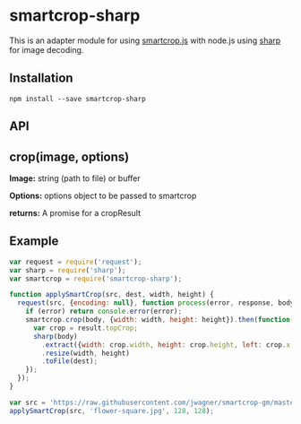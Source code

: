 # smartcrop-sharp

This is an adapter module for using [smartcrop.js](https://github.com/jwagner/smartcrop.js)
with node.js using [sharp](https://github.com/lovell/sharp) for image decoding.

## Installation
```
npm install --save smartcrop-sharp
```

## API

## crop(image, options)

**Image:** string (path to file) or buffer

**Options:** options object to be passed to smartcrop

**returns:** A promise for a cropResult

## Example

```javascript
var request = require('request');
var sharp = require('sharp');
var smartcrop = require('smartcrop-sharp');

function applySmartCrop(src, dest, width, height) {
  request(src, {encoding: null}, function process(error, response, body) {
    if (error) return console.error(error);
    smartcrop.crop(body, {width: width, height: height}).then(function(result) {
      var crop = result.topCrop;
      sharp(body)
        .extract({width: crop.width, height: crop.height, left: crop.x, top: crop.y})
        .resize(width, height)
        .toFile(dest);
    });
  });
}

var src = 'https://raw.githubusercontent.com/jwagner/smartcrop-gm/master/test/flower.jpg';
applySmartCrop(src, 'flower-square.jpg', 128, 128);


```
